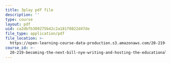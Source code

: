 ```yaml
---
title: 3play pdf file
description: ''
type: course
layout: pdf
uid: ca2dbfb309275b42c2a181f0822d47de
file_type: application/pdf
file_location: >-
  https://open-learning-course-data-production.s3.amazonaws.com/20-219-becoming-the-next-bill-nye-writing-and-hosting-the-educational-show-january-iap-2015/ca2dbfb309275b42c2a181f0822d47de_VQi6t2NfWig.pdf
course_id: >-
  20-219-becoming-the-next-bill-nye-writing-and-hosting-the-educational-show-january-iap-2015
---
```

